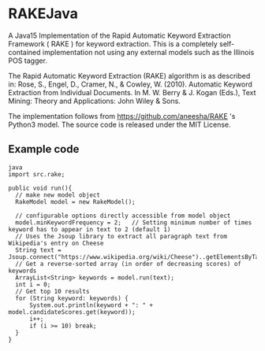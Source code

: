 # RAKEJava
A Java15 Implementation of the Rapid Automatic Keyword Extraction Framework ( RAKE ) for keyword extraction. This is a completely self-contained implementation not using any external models such as the Illinois POS tagger.

The Rapid Automatic Keyword Extraction (RAKE) algorithm is as described in: Rose, S., Engel, D., Cramer, N., & Cowley, W. (2010). Automatic Keyword Extraction from Individual Documents. In M. W. Berry & J. Kogan (Eds.), Text Mining: Theory and Applications: John Wiley & Sons.

The implementation follows from https://github.com/aneesha/RAKE 's Python3 model. The source code is released under the MIT License.

## Example code

```
java
import src.rake;

public void run(){
  // make new model object
  RakeModel model = new RakeModel();
  
  // configurable options directly accessible from model object
  model.minKeywordFrequency = 2;   // Setting minimum number of times keyword has to appear in text to 2 (default 1)
  // Uses the Jsoup library to extract all paragraph text from Wikipedia's entry on Cheese
  String text = Jsoup.connect("https://www.wikipedia.org/wiki/Cheese")..getElementsByTag("p").text();
  // Get a reverse-sorted array (in order of decreasing scores) of keywords 
  ArrayList<String> keywords = model.run(text);  
  int i = 0;
  // Get top 10 results
  for (String keyword: keywords) {
      System.out.println(keyword + ": " + model.candidateScores.get(keyword));
      i++;
      if (i >= 10) break;
  }
}

```
